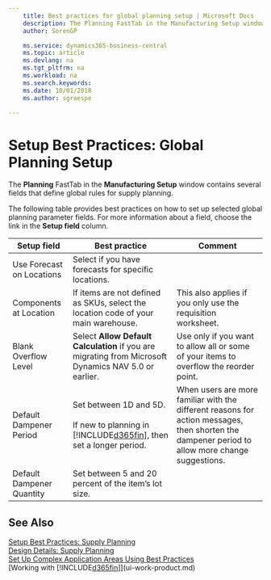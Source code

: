 ```yaml
---
    title: Best practices for global planning setup | Microsoft Docs
    description: The Planning FastTab in the Manufacturing Setup window contains several fields that define global rules for supply planning.
    author: SorenGP

    ms.service: dynamics365-business-central
    ms.topic: article
    ms.devlang: na
    ms.tgt_pltfrm: na
    ms.workload: na
    ms.search.keywords:
    ms.date: 10/01/2018
    ms.author: sgroespe

---
```

# Setup Best Practices: Global Planning Setup
The **Planning** FastTab in the **Manufacturing Setup** window contains several fields that define global rules for supply planning.  

 The following table provides best practices on how to set up selected global planning parameter fields. For more information about a field, choose the link in the **Setup field** column.  

|Setup field|Best practice|Comment|  
|-----------------|-------------------|-------------|  
|Use Forecast on Locations|Select if you have forecasts for specific locations.||  
|Components at Location|If items are not defined as SKUs, select the location code of your main warehouse.|This also applies if you only use the requisition worksheet.|  
|Blank Overflow Level|Select **Allow Default Calculation** if you are migrating from Microsoft Dynamics NAV 5.0 or earlier.|Use only if you want to allow all or some of your items to overflow the reorder point.|  
|Default Dampener Period|Set between 1D and 5D.<br /><br /> If new to planning in [!INCLUDE[d365fin](includes/d365fin_md.md)], then set a longer period.|When users are more familiar with the different reasons for action messages, then shorten the dampener period to allow more change suggestions.|  
|Default Dampener Quantity|Set between 5 and 20 percent of the item’s lot size.||  

## See Also  
 [Setup Best Practices: Supply Planning](setup-best-practices-supply-planning.md)   
 [Design Details: Supply Planning](design-details-supply-planning.md)   
 [Set Up Complex Application Areas Using Best Practices](set-up-complex-application-areas-using-best-practices.md)  
 [Working with [!INCLUDE[d365fin](includes/d365fin_md.md)]](ui-work-product.md)
